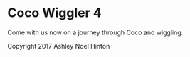 # Coco Wiggler 4

Come with us now on a journey through Coco and wiggling.

Copyright 2017 Ashley Noel Hinton